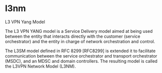 # l3nm
L3 VPN Yang Model

The L3 VPN YANG model is a Service Delivery model aimed at being used between the entity that
   interacts directly with the customer (service orchestrator) and the
   entity in charge of network orchestration and control.

   The L3SM model defined in RFC 8299 [RFC8299] is extended it to facilitate communication between the service
   orchestrator and transport orchestrator (MSDC), and an MDSC and
   domain controllers.  The resulting model is called the L3VPN Network
   Model (L3NM).

